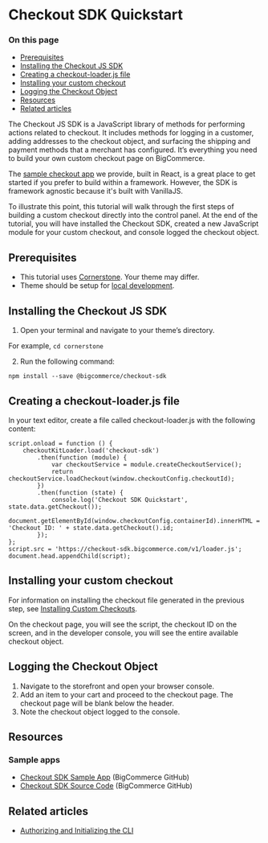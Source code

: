 # Checkout SDK Quickstart

<div class="otp" id="no-index">

### On this page
- [Prerequisites](#prerequisites)
- [Installing the Checkout JS SDK](#installing-the-checkout-js-sdk)
- [Creating a checkout-loader.js file](#creating-a-checkoutjs-file)
- [Installing your custom checkout](#installing-custom-checkout)
- [Logging the Checkout Object](#logging-the-checkout-object)
- [Resources](#resources)
- [Related articles](#related-articles)

</div> 

The Checkout JS SDK is a JavaScript library of methods for performing actions related to checkout. It includes methods for logging in a customer, adding addresses to the checkout object, and surfacing the shipping and payment methods that a merchant has configured. It’s everything you need to build your own custom checkout page on BigCommerce.

The [sample checkout app](https://github.com/bigcommerce/checkout-sdk-js-example) we provide, built in React, is a great place to get started if you prefer to build within a framework. However, the SDK is framework agnostic because it's built with VanillaJS. 

To illustrate this point, this tutorial will walk through the first steps of building a custom checkout directly into the control panel. At the end of the tutorial, you will have installed the Checkout SDK, created a new JavaScript module for your custom checkout, and console logged the checkout object.


## Prerequisites
* This tutorial uses [Cornerstone](https://github.com/bigcommerce/cornerstone). Your theme may differ.
* Theme should be setup for [local development](https://developer.bigcommerce.com/stencil-docs/getting-started/installing-stencil).

## Installing the Checkout JS SDK

1. Open your terminal and navigate to your theme’s directory.

For example, `cd cornerstone`

2. Run the following command:

`npm install --save @bigcommerce/checkout-sdk`

## Creating a checkout-loader.js file

In your text editor, create a file called checkout-loader.js with the following content:

```var script = document.createElement('script');
script.onload = function () {
    checkoutKitLoader.load('checkout-sdk')
        .then(function (module) {
            var checkoutService = module.createCheckoutService();
            return checkoutService.loadCheckout(window.checkoutConfig.checkoutId);
        })
        .then(function (state) {
            console.log('Checkout SDK Quickstart', state.data.getCheckout());
            document.getElementById(window.checkoutConfig.containerId).innerHTML = 'Checkout ID: ' + state.data.getCheckout().id;
        });
};
script.src = 'https://checkout-sdk.bigcommerce.com/v1/loader.js';
document.head.appendChild(script);
```

## Installing your custom checkout
For information on installing the checkout file generated in the previous step, see [Installing Custom Checkouts](https://developer.bigcommerce.com/stencil-docs/customizing-checkout/installing-custom-checkouts#prerequisites). 

On the checkout page, you will see the script, the checkout ID on the screen, and in the developer console, you will see the entire available checkout object.

## Logging the Checkout Object

1. Navigate to the storefront and open your browser console.
2. Add an item to your cart and proceed to the checkout page. The checkout page will be blank below the header.
3. Note the checkout object logged to the console.


## Resources

### Sample apps
* [Checkout SDK Sample App](https://github.com/bigcommerce/checkout-sdk-js-example) (BigCommerce GitHub)
* [Checkout SDK Source Code](https://github.com/bigcommerce/checkout-sdk-js) (BigCommerce GitHub)

## Related articles
* [Authorizing and Initializing the CLI](https://developer.bigcommerce.com/stencil-docs/getting-started/installing-stencil)
